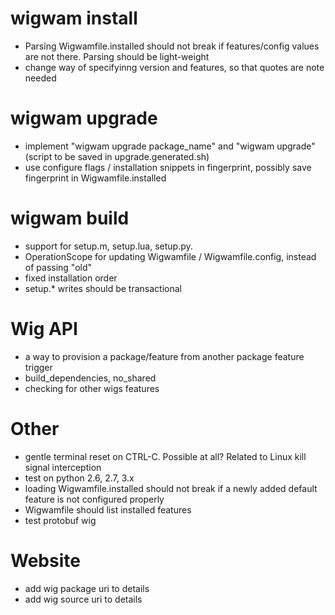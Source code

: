 # wigwam install 
 - Parsing Wigwamfile.installed should not break if features/config values are not there. Parsing should be light-weight
 - change way of specifyinng version and features, so that quotes are note needed
 
# wigwam upgrade
 - implement "wigwam upgrade package_name" and "wigwam upgrade" (script to be saved in upgrade.generated.sh)
 - use configure flags / installation snippets in fingerprint, possibly save fingerprint in Wigwamfile.installed

# wigwam build
 - support for setup.m, setup.lua, setup.py.
 - OperationScope for updating Wigwamfile / Wigwamfile.config, instead of passing "old"
 - fixed installation order
 - setup.* writes should be transactional

# Wig API
- a way to provision a package/feature from another package feature trigger
- build_dependencies, no_shared
- checking for other wigs features

# Other
 - gentle terminal reset on CTRL-C. Possible at all? Related to Linux kill signal interception
 - test on python 2.6, 2.7, 3.x
 - loading Wigwamfile.installed should not break if a newly added default feature is not configured properly
 - Wigwamfile should list installed features
 - test protobuf wig

# Website
 - add wig package uri to details
 - add wig source uri to details
